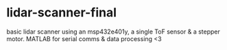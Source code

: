 # lidar-scanner-final
basic lidar scanner using an msp432e401y, a single ToF sensor &amp; a stepper motor. MATLAB for serial comms &amp; data processing &lt;3
